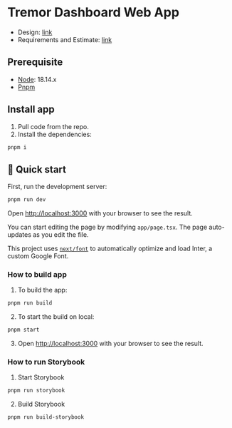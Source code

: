 # Tremor Dashboard Web App
- Design: [link](https://demos.creative-tim.com/nextjs-material-dashboard-pro/dashboards/analytics)
- Requirements and Estimate: [link](https://docs.google.com/document/d/1Qiz9K69akpvoF_JJfTmk8pMrpDvHDYRFWhENPoXS2f0/edit?usp=sharing)

## Prerequisite

- [Node](https://nodejs.org/): 18.14.x
- [Pnpm](https://pnpm.io/)

## Install app

1. Pull code from the repo.
2. Install the dependencies:

```bash
pnpm i
```

## 🚀 Quick start

First, run the development server:

```bash
pnpm run dev
```

Open [http://localhost:3000](http://localhost:3000) with your browser to see the result.

You can start editing the page by modifying `app/page.tsx`. The page auto-updates as you edit the file.

This project uses [`next/font`](https://nextjs.org/docs/basic-features/font-optimization) to automatically optimize and load Inter, a custom Google Font.

### How to build app

1. To build the app:

  ```bash
  pnpm run build
  ```

2. To start the build on local:

  ```bash
  pnpm start
  ```

3. Open [http://localhost:3000](http://localhost:3000) with your browser to see the result.

### How to run Storybook

1. Start Storybook
  
  ```bash
  pnpm run storybook
  ```

2. Build Storybook

  ```bash
  pnpm run build-storybook
  ```